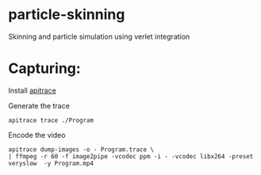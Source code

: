 particle-skinning
=================

Skinning and particle simulation using verlet integration

Capturing:
==========
Install [apitrace](https://github.com/apitrace/apitrace)

Generate the trace

	apitrace trace ./Program

Encode the video

	apitrace dump-images -o - Program.trace \
	| ffmpeg -r 60 -f image2pipe -vcodec ppm -i - -vcodec libx264 -preset veryslow  -y Program.mp4
